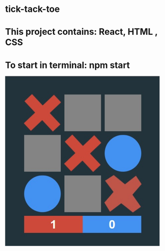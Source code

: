 # tick-tack-toe


<h1>This project contains: React, HTML , CSS </h1>

<h1>To start in terminal: npm start</h1>

<img src="https://raw.githubusercontent.com/Diego-Bravi/tick-tack-toe/master/src/image.jpg" width="500" alingitems= "center"/>
</div>
